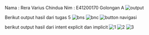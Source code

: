 Nama : Rera Varius Chindua
Nim  : E41200170
Golongan A
![output](https://user-images.githubusercontent.com/80336019/136057959-7394c55e-7239-4c3b-a090-ceffd9f5bba2.jpeg)



Berikut output hasil dari tugas 5
![bns](https://user-images.githubusercontent.com/80336019/136908638-23db0e27-c7ed-4625-87ca-5031bf7f49e6.PNG)
![bnc](https://user-images.githubusercontent.com/80336019/136908773-4cee7d35-478e-427d-812c-2b9bde5dc52d.PNG)
![button navigasi](https://user-images.githubusercontent.com/80336019/136908805-1889819a-1ea6-4fbd-ad97-9b9fa407602f.PNG)


berikut output hasil dari intent explicit dan implicit
![1](https://user-images.githubusercontent.com/80336019/137287794-bc772943-cc4e-49e5-aa3d-5988a6003424.PNG)
![2](https://user-images.githubusercontent.com/80336019/137287848-26a42622-e585-4358-8b38-4fdbebf72d82.PNG)
![3](https://user-images.githubusercontent.com/80336019/137287884-678a245a-5b24-4f51-9636-97df8f35d4ca.PNG)

